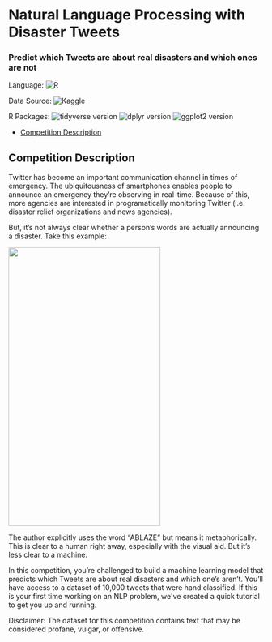 # Natural Language Processing with Disaster Tweets

### Predict which Tweets are about real disasters and which ones are not

Language: ![R](https://img.shields.io/badge/r-%23276DC3.svg?style=for-the-badge&logo=r&logoColor=white)

Data Source: ![Kaggle](https://img.shields.io/badge/Kaggle-20BEFF?style=for-the-badge&logo=Kaggle&logoColor=white)

R Packages: ![tidyverse version](https://img.shields.io/badge/tidyverse-1.3.1-brightgreen)
![dplyr version](https://img.shields.io/badge/dplyr-1.0.7-brightgreen)
![ggplot2 version](https://img.shields.io/badge/ggplot2-3.3.5-brightgreen)


- [Competition Description](#competition-description)


## Competition Description
Twitter has become an important communication channel in times of emergency.
The ubiquitousness of smartphones enables people to announce an emergency they’re observing in real-time. Because of this, more agencies are interested in programatically monitoring Twitter (i.e. disaster relief organizations and news agencies).

But, it’s not always clear whether a person’s words are actually announcing a disaster. Take this example:

<img width = '300' height = '550' src = "https://storage.googleapis.com/kaggle-media/competitions/tweet_screenshot.png"/>

The author explicitly uses the word “ABLAZE” but means it metaphorically. This is clear to a human right away, especially with the visual aid. But it’s less clear to a machine.

In this competition, you’re challenged to build a machine learning model that predicts which Tweets are about real disasters and which one’s aren’t. You’ll have access to a dataset of 10,000 tweets that were hand classified. If this is your first time working on an NLP problem, we've created a quick tutorial to get you up and running.

Disclaimer: The dataset for this competition contains text that may be considered profane, vulgar, or offensive.
